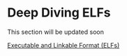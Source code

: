 # Deep Diving ELFs

This section will be updated soon

[Executable and Linkable Format \(ELFs\)](https://stevens.netmeister.org/631/elf.html)

